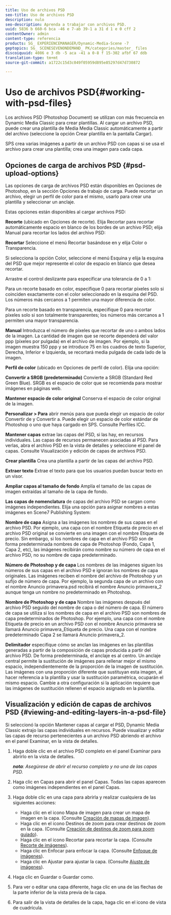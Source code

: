 ```yaml
---
title: Uso de archivos PSD
seo-title: Uso de archivos PSD
description: nulo
seo-description: Aprenda a trabajar con archivos PSD.
uuid: 5836 b 660-6 bca -46 e 7-ab 39-1 a 31 d 1 e 0 cff 2
contentOwner: admin
content-type: referencia
products: SG_ EXPERIENCEMANAGER/Dynamic-Media-Scene -7
geptopics: SG_ SCENESEVENONDEMAND_ PK/categories/master_ files
discoiquuid: 4086 e 3 db -5 aca -41 a 0-8 f 15-302 afbf 67 ddb
translation-type: tm+mt
source-git-commit: a1722c15d3c049f05959d895e85297d47d730872

---
```



# Uso de archivos PSD{#working-with-psd-files}

Los archivos PSD (Photoshop Document) se utilizan con más frecuencia en Dynamic Media Classic para crear plantillas. Al cargar un archivo PSD, puede crear una plantilla de Media Media Classic automáticamente a partir del archivo (seleccione la opción Crear plantilla en la pantalla Cargar).

SPS crea varias imágenes a partir de un archivo PSD con capas si se usa el archivo para crear una plantilla; crea una imagen para cada capa.

## Opciones de carga de archivos PSD {#psd-upload-options}

Las opciones de carga de archivos PSD están disponibles en Opciones de Photoshop, en la sección Opciones de trabajo de carga. Puede recortar un archivo, elegir un perfil de color para el mismo, usarlo para crear una plantilla y seleccionar un anclaje.

Estas opciones están disponibles al cargar archivos PSD:

**Recorte** (ubicado en Opciones de recorte). Elija Recortar para recortar automáticamente espacio en blanco de los bordes de un archivo PSD; elija Manual para recortar los lados del archivo PSD:

**Recortar** Seleccione el menú Recortar basándose en y elija Color o Transparencia.

Si selecciona la opción Color, seleccione el menú Esquina y elija la esquina del PSD que mejor represente el color de espacio en blanco que desea recortar.

Arrastre el control deslizante para especificar una tolerancia de 0 a 1:

Para un recorte basado en color, especifique 0 para recortar píxeles solo si coinciden exactamente con el color seleccionado en la esquina del PSD. Los números más cercanos a 1 permiten una mayor diferencia de color.

Para un recorte basado en transparencia, especifique 0 para recortar píxeles solo si son totalmente transparentes; los números más cercanos a 1 permiten una mayor transparencia.

**Manual** Introduzca el número de píxeles que recortar de uno o ambos lados de la imagen. La cantidad de imagen que se recorte dependerá del valor ppp (píxeles por pulgada) en el archivo de imagen. Por ejemplo, si la imagen muestra 150 ppp y se introduce 75 en los cuadros de texto Superior, Derecha, Inferior e Izquierda, se recortará media pulgada de cada lado de la imagen.

**Perfil de color** (ubicado en Opciones de perfil de color). Elija una opción:

**Convertir a SRGB (predeterminado)** Convierte a SRGB (Standard Red Green Blue). SRGB es el espacio de color que se recomienda para mostrar imágenes en páginas web.

**Mantener espacio de color original** Conserva el espacio de color original de la imagen.

**Personalizar &gt; Para** abrir menús para que pueda elegir un espacio de color Convertir de y Convertir a. Puede elegir un espacio de color estándar de Photoshop o uno que haya cargado en SPS. Consulte Perfiles ICC.

**Mantener capas** extrae las capas del PSD, si las hay, en recursos individuales. Las capas de recursos permanecen asociadas al PSD. Para verlas, abra el archivo PSD en la vista de detalles y seleccione el panel de capas. Consulte Visualización y edición de capas de archivos PSD.

**Crear plantilla** Crea una plantilla a partir de las capas del archivo PSD.

**Extraer texto** Extrae el texto para que los usuarios puedan buscar texto en un visor.

**Ampliar capas al tamaño de fondo** Amplía el tamaño de las capas de imagen extraídas al tamaño de la capa de fondo.

**Las capas de nomenclatura** de capas del archivo PSD se cargan como imágenes independientes. Elija una opción para asignar nombres a estas imágenes en Scene7 Publishing System:

**Nombre de capa** Asigna a las imágenes los nombres de sus capas en el archivo PSD. Por ejemplo, una capa con el nombre Etiqueta de precio en el archivo PSD original se convierte en una imagen con el nombre Etiqueta de precio. Sin embargo, si los nombres de capa en el archivo PSD son de forma predeterminada nombres de capa de Photoshop (Fondo, Capa 1, Capa 2, etc), las imágenes recibirán como nombre su número de capa en el archivo PSD, no su nombre de capa predeterminado.

**Número de Photoshop y de capa** Los nombres de las imágenes siguen los números de sus capas en el archivo PSD e ignoran los nombres de capa originales. Las imágenes reciben el nombre del archivo de Photoshop y un sufijo de número de capa. Por ejemplo, la segunda capa de un archivo con el nombre Anuncio primavera.psd recibirá el nombre Anuncio primavera_2 aunque tenga un nombre no predeterminado en Photoshop.

**Nombre de Photoshop y de capa** Nombre las imágenes después del archivo PSD seguido del nombre de capa o del número de capa. El número de capa se utiliza si los nombres de capa en el archivo PSD son nombres de capa predeterminados de Photoshop. Por ejemplo, una capa con el nombre Etiqueta de precio en un archivo PSD con el nombre Anuncio primavera se llamará Anuncio primavera_Etiqueta de precio. Una capa con el nombre predeterminado Capa 2 se llamará Anuncio primavera_2.

**Delimitador** especifique cómo se anclan las imágenes en las plantillas generadas a partir de la composición de capas producida a partir del archivo PSD. De forma predeterminada, el anclaje es al centro. Un anclaje central permite la sustitución de imágenes para rellenar mejor el mismo espacio, independientemente de la proporción de la imagen de sustitución. Las imágenes con una proporción diferente que sustituyan esta imagen, al hacer referencia a la plantilla y usar la sustitución paramétrica, ocuparán el mismo espacio. Cambie a otra configuración si la aplicación requiere que las imágenes de sustitución rellenen el espacio asignado en la plantilla.

## Visualización y edición de capas de archivos PSD {#viewing-and-editing-layers-in-a-psd-file}

Si seleccionó la opción Mantener capas al cargar el PSD, Dynamic Media Classic extrajo las capas individuales en recursos. Puede visualizar y editar las capas de recurso pertenecientes a un archivo PSD abriendo el archivo en el panel Examinar, en la vista de detalles.

1. Haga doble clic en el archivo PSD completo en el panel Examinar para abrirlo en la vista de detalles.

   ***nota**: Asegúrese de abrir el recurso completo y no una de las capas PSD.*

1. Haga clic en Capas para abrir el panel Capas. Todas las capas aparecen como imágenes independientes en el panel Capas.
1. Haga doble clic en una capa para abrirla y realizar cualquiera de las siguientes acciones:

   * Haga clic en el icono Mapa de imagen para crear un mapa de imagen en la capa. (Consulte [Creación de mapas de imagen](creating-image-maps.md#creating_image_maps)).
   * Haga clic en el icono Destinos de zoom para crear destinos de zoom en la capa. (Consulte [Creación de destinos de zoom para zoom guiado](creating-zoom-targets-guided-zoom.md#creating_zoom_targets_for_guided_zoom)).
   * Haga clic en el icono Recortar para recortar la capa. (Consulte [Recorte de imágenes](cropping-image.md#cropping_an_image)).
   * Haga clic en Enfocar para enfocar la capa. (Consulte [Enfoque de imágenes](sharpening-image.md#sharpening_an_image)).
   * Haga clic en Ajustar para ajustar la capa. (Consulte [Ajuste de imágenes](adjusting-image.md#adjusting_an_image)).

1. Haga clic en Guardar o Guardar como.
1. Para ver o editar una capa diferente, haga clic en una de las flechas de la parte inferior de la vista previa de la capa.
1. Para salir de la vista de detalles de la capa, haga clic en el icono de vista de cuadrícula.

